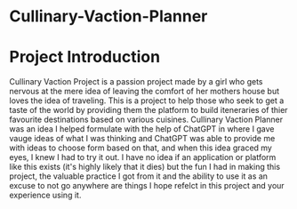 # Cullinary-Vaction-Planner

<h1>Project Introduction</h1>
<p>Cullinary Vaction Project is a passion project made by a girl who gets nervous at the mere idea of leaving the comfort of her mothers house but loves the idea of traveling. This is a project to help those who seek to get a taste of the world by providing them the platform to build iteneraries of thier favourite destinations based on various cuisines. Cullinary Vaction Planner was an idea I helped formulate with the help of ChatGPT in where I gave vauge ideas of what I was thinking and ChatGPT was able to provide me with ideas to choose form based on that, and when this idea graced my eyes, I knew I had to try it out. I have no idea if an application or platform like this exists (it's highly likely that it dies) but the fun I had in making this project, the valuable practice I got from it and the ability to use it as an excuse to not go anywhere are things I hope refelct in this project and your experience using it.</p>
